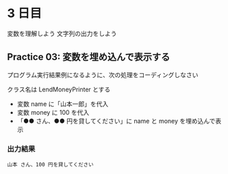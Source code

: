 # 3 日目

変数を理解しよう
文字列の出力をしよう

## Practice 03: 変数を埋め込んで表示する

プログラム実行結果例になるように、次の処理をコーディングしなさい

クラス名は LendMoneyPrinter とする

- 変数 name に「山本一郎」を代入
- 変数 money に 100 を代入
- 「●● さん、●● 円を貸してください」に name と money を埋め込んで表示

### 出力結果

```
山本 さん、100 円を貸してください
```
